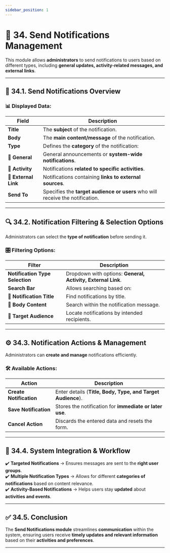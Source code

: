 ```yaml
---
sidebar_position: 1
---
```


# 📢 34. Send Notifications Management

This module allows **administrators** to send notifications to users based on different types, including **general updates, activity-related messages, and external links**.

---

## 📌 34.1. Send Notifications Overview

### 📊 Displayed Data:

| Field                | Description                                                                   |
| -------------------- | ----------------------------------------------------------------------------- |
| **Title**            | The **subject** of the notification.                                          |
| **Body**             | The **main content/message** of the notification.                             |
| **Type**             | Defines the **category** of the notification:                                 |
| 🔹 **General**       | General announcements or **system-wide notifications**.                       |
| 🔹 **Activity**      | Notifications **related to specific activities**.                             |
| 🔹 **External Link** | Notifications containing **links to external sources**.                       |
| **Send To**          | Specifies the **target audience or users** who will receive the notification. |

---

## 🔍 34.2. Notification Filtering & Selection Options

Administrators can select the **type of notification** before sending it.

### 🎛️ **Filtering Options:**

| Filter                          | Description                                                  |
| ------------------------------- | ------------------------------------------------------------ |
| **Notification Type Selection** | Dropdown with options: **General, Activity, External Link**. |
| **Search Bar**                  | Allows searching based on:                                   |
| 🔹 **Notification Title**       | Find notifications by title.                                 |
| 🔹 **Body Content**             | Search within the notification message.                      |
| 🔹 **Target Audience**          | Locate notifications by intended recipients.                 |

---

## ⚙️ 34.3. Notification Actions & Management

Administrators can **create and manage** notifications efficiently.

### 🛠 **Available Actions:**

| Action                  | Description                                                 |
| ----------------------- | ----------------------------------------------------------- |
| **Create Notification** | Enter details (**Title, Body, Type, and Target Audience**). |
| **Save Notification**   | Stores the notification for **immediate or later use**.     |
| **Cancel Action**       | Discards the entered data and resets the form.              |

---

## 🔗 34.4. System Integration & Workflow

✔️ **Targeted Notifications** → Ensures messages are sent to the **right user groups**.  
✔️ **Multiple Notification Types** → Allows for different **categories of notifications** based on content relevance.  
✔️ **Activity-Based Notifications** → Helps users stay **updated** about **activities and events**.

---

## ✅ 34.5. Conclusion

The **Send Notifications module** streamlines **communication** within the system, ensuring users receive **timely updates and relevant information** based on their **activities and preferences**.

---

